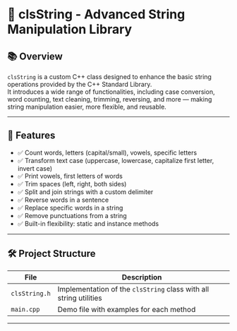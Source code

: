 # 🧵 clsString - Advanced String Manipulation Library

## 📚 Overview

`clsString` is a custom C++ class designed to enhance the basic string operations provided by the C++ Standard Library.  
It introduces a wide range of functionalities, including case conversion, word counting, text cleaning, trimming, reversing, and more — making string manipulation easier, more flexible, and reusable.

---

## 🚀 Features

- ✅ Count words, letters (capital/small), vowels, specific letters
- ✅ Transform text case (uppercase, lowercase, capitalize first letter, invert case)
- ✅ Print vowels, first letters of words
- ✅ Trim spaces (left, right, both sides)
- ✅ Split and join strings with a custom delimiter
- ✅ Reverse words in a sentence
- ✅ Replace specific words in a string
- ✅ Remove punctuations from a string
- ✅ Built-in flexibility: static and instance methods

---

## 🛠️ Project Structure

| File          | Description |
|---------------|-------------|
| `clsString.h` | Implementation of the `clsString` class with all string utilities |
| `main.cpp`    | Demo file with examples for each method |

---
